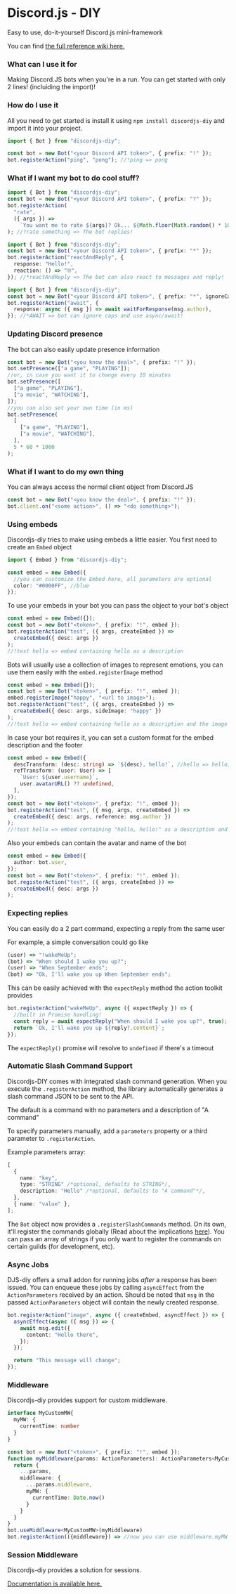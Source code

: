 # Discord.js - DIY

Easy to use, do-it-yourself Discord.js mini-framework

You can find [the full reference wiki here.](https://ianeli1.github.io/discordjs-diy/)

### What can I use it for

Making Discord.JS bots when you're in a run. You can get started with only 2 lines! (incluiding the import)!

### How do I use it

All you need to get started is install it using `npm install discordjs-diy` and import it into your project.

```ts
import { Bot } from "discordjs-diy";

const bot = new Bot("<your Discord API token>", { prefix: "!" });
bot.registerAction("ping", "pong"); //!ping => pong
```

### What if I want my bot to do cool stuff?

```ts
import { Bot } from "discordjs-diy";
const bot = new Bot("<your Discord API token>", { prefix: "?" });
bot.registerAction(
  "rate",
  ({ args }) =>
    `You want me to rate ${args}? Ok... ${Math.floor(Math.random() * 10)}/10`
); //?rate something => The bot replies!
```

```ts
import { Bot } from "discordjs-diy";
const bot = new Bot("<your Discord API token>", { prefix: "*" });
bot.registerAction("reactAndReply", {
  response: "Hello!",
  reaction: () => "🤓",
}); //*reactAndReply => The bot can also react to messages and reply!
```

```ts
import { Bot } from "discordjs-diy";
const bot = new Bot("<your Discord API token>", { prefix: "*", ignoreCaps });
bot.registerAction("await", {
  response: async ({ msg }) => await waitForResponse(msg.author),
}); //*AWAIT => bot can ignore caps and use async/await!
```

### Updating Discord presence

The bot can also easily update presence information

```ts
const bot = new Bot("<you know the deal>", { prefix: "!" });
bot.setPresence(["a game", "PLAYING"]);
//or, in case you want it to change every 10 minutes
bot.setPresence([
  ["a game", "PLAYING"],
  ["a movie", "WATCHING"],
]);
//you can also set your own time (in ms)
bot.setPresence(
  [
    ["a game", "PLAYING"],
    ["a movie", "WATCHING"],
  ],
  5 * 60 * 1000
);
```

### What if I want to do my own thing

You can always access the normal client object from Discord.JS

```ts
const bot = new Bot("<you know the deal>", { prefix: "!" });
bot.client.on("<some action>", () => "<do something>");
```

### Using embeds

Discordjs-diy tries to make using embeds a little easier. You first need to create an `Embed` object

```ts
import { Embed } from "discordjs-diy";

const embed = new Embed({
  //you can customize the Embed here, all parameters are optional
  color: "#0000FF", //blue
});
```

To use your embeds in your bot you can pass the object to your bot's object

```ts
const embed = new Embed({});
const bot = new Bot("<token>", { prefix: "!", embed });
bot.registerAction("test", ({ args, createEmbed }) =>
  createEmbed({ desc: args })
);
//!test hello => embed containing hello as a description
```

Bots will usually use a collection of images to represent emotions, you can use them easily with the `embed.registerImage` method

```ts
const embed = new Embed({});
const bot = new Bot("<token>", { prefix: "!", embed });
embed.registerImage("happy", "<url to image>");
bot.registerAction("test", ({ args, createEmbed }) =>
  createEmbed({ desc: args, sideImage: "happy" })
);
//!test hello => embed containing hello as a description and the image "test"
```

In case your bot requires it, you can set a custom format for the embed description and the footer

```ts
const embed = new Embed({
  descTransform: (desc: string) => `${desc}, hello!`, //hello => hello, hello!
  refTransform: (user: User) => [
    `User: ${user.username}`,
    user.avatarURL() ?? undefined,
  ],
});
const bot = new Bot("<token>", { prefix: "!", embed });
bot.registerAction("test", ({ msg, args, createEmbed }) =>
  createEmbed({ desc: args, reference: msg.author })
);
//!test hello => embed containing "hello, hello!" as a description and the footer containing "User: <name>"
```

Also your embeds can contain the avatar and name of the bot

```ts
const embed = new Embed({
  author: bot.user,
});
const bot = new Bot("<token>", { prefix: "!", embed });
bot.registerAction("test", ({ args, createEmbed }) =>
  createEmbed({ desc: args })
);
```

### Expecting replies

You can easily do a 2 part command, expecting a reply from the same user

For example, a simple conversation could go like

```ts
(user) => "!wakeMeUp";
(bot) => "When should I wake you up?";
(user) => "When September ends";
(bot) => "Ok, I'll wake you up When September ends";
```

This can be easily achieved with the `expectReply` method the action toolkit provides

```ts
bot.registerAction("wakeMeUp", async ({ expectReply }) => {
  //built in Promise handling!
  const reply = await expectReply("When should I wake you up?", true); //You can choose if the bot should delete this message or not by setting the second parameter
  return `Ok, I'll wake you up ${reply?.content}`;
});
```

The `expectReply()` promise will resolve to `undefined` if there's a timeout

### Automatic Slash Command Support

Discordjs-DIY comes with integrated slash command generation. When you execute the `.registerAction` method, the library automatically generates a slash command JSON to be sent to the API.

The default is a command with no parameters and a description of "A command"

To specify parameters manually, add a `parameters` property or a third parameter to `.registerAction`.

Example parameters array:

```ts
[
  {
    name: "key",
    type: "STRING" /*optional, defaults to STRING*/,
    description: "Hello" /*optional, defaults to "A command"*/,
  },
  { name: "value" },
];
```

The `Bot` object now provides a `.registerSlashCommands` method. On its own, it'll register the commands globally (Read about the implications [here](https://discordjs.guide/interactions/registering-slash-commands.html#global-commands)). You can pass an array of strings if you only want to register the commands on certain guilds (for development, etc).

### Async Jobs

DJS-diy offers a small addon for running jobs _after_ a response has been issued.
You can enqueue these jobs by calling `asyncEffect` from the `ActionParameters` received by an action.
Should be noted that `msg` in the passed `ActionParameters` object will contain the newly created response.

```ts
bot.registerAction("image", async ({ createEmbed, asyncEffect }) => {
  asyncEffect(async ({ msg }) => {
    await msg.edit({
      content: "Hello there",
    });
  });

  return "This message will change";
});
```

### Middleware

Discordjs-diy provides support for custom middleware.

```ts
interface MyCustomMW{
  myMW: {
    currentTime: number
  }
}

const bot = new Bot("<token>", { prefix: "!", embed });
function myMiddleware(params: ActionParameters): ActionParameters<MyCustomMW>{
  return {
    ...params,
    middleware: {
      ...params.middleware,
      myMW: {
        currentTime: Date.now()
      }
    }
  }
}
bot.useMiddleware<MyCustomMW>(myMiddleware)
bot.registerAction(({middleware}) => //now you can use middleware.myMW in every action execution)
```

### Session Middleware

Discordjs-diy provides a solution for sessions.

[Documentation is available here.](Session.md)
